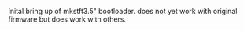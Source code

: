 Inital bring up of mkstft3.5" bootloader. 
does not yet work with original firmware but does work with others.

